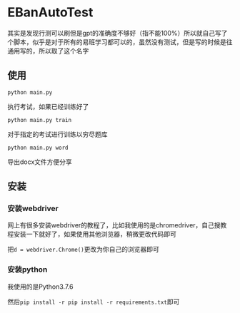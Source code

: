 # EBanAutoTest
其实是发现行测可以刷但是gpt的准确度不够好（指不能100%）所以就自己写了个脚本，似乎是对于所有的易班学习都可以的，虽然没有测试，但是写的时候是往通用写的，所以取了这个名字

## 使用

`python main.py`

执行考试，如果已经训练好了

`python main.py train`

对于指定的考试进行训练以穷尽题库

`python main.py word`

导出docx文件方便分享

## 安装

### 安装webdriver

网上有很多安装webdriver的教程了，比如我使用的是chromedriver，自己搜教程安装一下就好了，如果使用其他浏览器，稍微更改代码即可

把`d = webdriver.Chrome()`更改为你自己的浏览器即可

### 安装python

我使用的是Python3.7.6

然后`pip install -r pip install -r requirements.txt`即可
